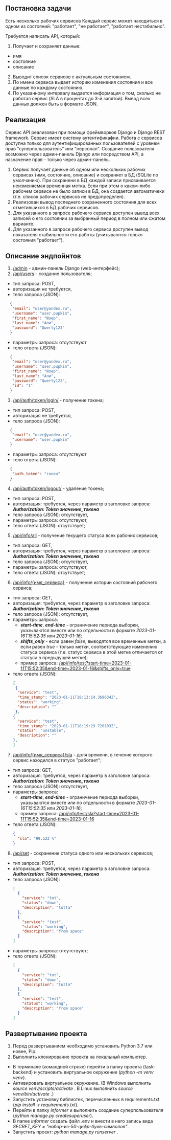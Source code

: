 
## Постановка задачи

Есть несколько рабочих сервисов Каждый сервис может находиться в одном из состояний: "работает", "не работает", "работает нестабильно".

Требуется написать API, который:
1. Получает и сохраняет данные:
  - имя
  - состояние
  - описание
2. Выводит список сервисов с актуальным состоянием.
3. По имени сервиса выдает историю изменения состояния и все данные по каждому состоянию.
4. По указанному интервалу выдается информация о том, сколько не работал сервис (SLA в процентах до 3-й запятой).
Вывод всех данных должен быть в формате JSON.

## Реализация

Сервис API реализован при помощи фреймворков Django и Django REST framework.
Сервис имеет систему аутентификафии. Работа с сервисов доступна только для аутентифицированных пользователей с уровнем прав "суперпользователь"
или "персонал". Создание пользователя возможно через админ-панель Django или посредством API, а назначение прав - только через админ-панель.
1. Сервис получает данные об одном или нескольких рабочих сервисах (имя, состояние, описание) и сохраняет в БД (SQLite по умолчанию). При сохранени в БД каждой записи
присваивается неизменяемая временная метка. Если при этом о каком-либо рабочем сервисе не было записи в БД, она создается автоматичеки (т.е. список рабочих сервисов
не предопределен). 
2. Реализован вывод последнего сохраненного состояния для всех отметившихся в БД рабочих сервисов.
3. Для указанного в запросе рабочего сервиса доступен вывод всех записей о его состоянии за выбранный период в полном или сжатом варианте.
4. Для указанного в запросе рабочего сервиса доступен вывод показателя стабильности его работы (учитываются только состояния "работает").

## Описание эндпойнтов

1. [/admin]() - админ-панель Django (web-интерфейс);
2. [/api/users]() - создание пользователя;
  - тип запроса: POST,
  - авторизация не требуется,
  - тело запроса (JSON):
  ```json
    {
     "email": "user@yandex.ru",
     "username": "user.pupkin",
     "first_name": "Юзер",
     "last_name": "Апи",
     "password": "Qwerty123"
    }
  ```
  - параметры запроса: отсутствуют
  - тело ответа (JSON):
  ```json
    {
     "email": "user@yandex.ru",
     "username": "user.pupkin",
     "first_name": "Юзер",
     "last_name": "Апи",
     "password": "Qwerty123",
     "id": "1"
    }
  ```
3. [/api/auth/token/login/]() - получение токена;
  - тип запроса: POST,
  - авторизация не требуется,
  - тело запроса (JSON):
  ```json
    {
     "email": "user@yandex.ru",
     "username": "user.pupkin"
    }
  ```
  - параметры запроса: отсутствуют
  - тело ответа (JSON):
  ```json
    {
     "auth_token": "токен"
    }
  ```
4. [/api/auth/token/logout/]() - удаление токена;
  - тип запроса: POST,
  - авторизация: требуется, через параметр в заголовке запроса:
    ***Authorization: Token значение_токена***
  - тело запроса (JSON): отсутствует,
  - параметры запроса: отсутствуют,
  - тело ответа (JSON): отсутствует;

5. [/api/info/all]() - получение текущего статуса всех рабочих сервисов;
  - тип запроса: GET,
  - авторизация: требуется, через параметр в заголовке запроса:
    ***Authorization: Token значение_токена***
  - тело запроса (JSON): отсутствует,
  - параметры запроса: отсутствуют,
  - тело ответа (JSON): отсутствует;

6. [/api/info/{имя_сервиса}]() - получение истории состояний рабочего сервиса;
  - тип запроса: GET,
  - авторизация: требуется, через параметр в заголовке запроса:
    ***Authorization: Token значение_токена***
  - тело запроса (JSON): отсутствует,
  - параметры запроса:
    + ***start-time***, ***end-time*** - ограничение периода выборки,
    указываются вместе или по отдельности в формате *2023-01-16T15:52:35* или *2023-01-16*;
    + ***shifts_only*** - если равен *false*, выводятся все временные метки, а если равен *true* - 
    только метки, соответствующие изменению статуса сервиса (т.е. статус сервиса в этой метке отличается
    от статуса в предыдущей метке);
    + пример запроса: [/api/info/test?start-time=2023-01-11T15:52:35&end-time=2023-01-16&shifts_only=true]()
  - тело ответа (JSON):
    ```json
    [
     {
      "service": "test",
      "time_stamp": "2023-01-11T18:13:14.369634Z",
      "status": "working",
      "description": ""
     },
    {
      "service": "test",
      "time_stamp": "2023-01-11T18:19:29.720103Z",
      "status": "unstable",
      "description": ""
    },
    ]
    ```

7. [/api/info/{имя_сервиса}/sla]() - доля времени, в течение которого сервис находился в статусе "работает";
  - тип запроса: GET,
  - авторизация: требуется, через параметр в заголовке запроса:
    ***Authorization: Token значение_токена***
  - тело запроса (JSON): отсутствует,
  - параметры запроса:
    + ***start-time***, ***end-time*** - ограничение периода выборки,
    указываются вместе или по отдельности в формате *2023-01-16T15:52:35* или *2023-01-16*;
     + пример запроса: [/api/info/test/sla?start-time=2023-01-11T15:52:35&end-time=2023-01-16]()
  - тело ответа (JSON):
    ```json
    {
      "sla": "99.522 %"
    }
    ```

8. [/api/set]() - сохранение статуса одного или нескольких сервисов;
  - тип запроса: POST,
  - авторизация: требуется, через параметр в заголовке запроса:
    ***Authorization: Token значение_токена***
  - тело запроса (JSON):
    ```json
    [
      {
        "service": "tot",
        "status": "down",
        "description": "tutta"
      },
      {
        "service": "test",
        "status": "working",
        "description": "from space"
      }
    ]
    ```
  - параметры запроса: отсутствуют;
  - тело ответа (JSON):
    ```json
    [
      {
        "service": "tot",
        "status": "down",
        "description": "tutta"
      },
      {
        "service": "test",
        "status": "working",
        "description": "from space"
      }
    ]
    ```

## Развертывание проекта

1. Перед развертыванием необходимо установить Python 3.7 или новее, Pip.
2. Выполнить клонирование проекта на локальный компьютер.
- В терминале (командной строке) перейти  в папку проекта (task-backend) и установить виртуальное окружение (*python -m venv venv*).
- Активировать виртуальное окружение. (В Windows выполнить *source venv/scripts/activate* .
 В Linux выполнить *source venv/bin/activate* .)
- Запустить установку библиотек, перечисленных в requirements.txt (*pip install -r requirements.txt*).
- Перейти в папку *informer* и выполнить создание суперпользователя (*python manage.py createsuperuser*).
- В папке *informer* создать файл .env и внести в него запись вида *SECRET_KEY = "набор-из-50-цифр-букв-символов"*.
- Запустить проект: *python manage.py runserver* .